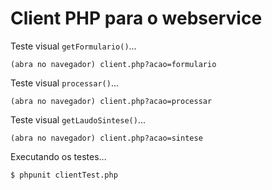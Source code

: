 Client PHP para o webservice
===

Teste visual `getFormulario()`...

    (abra no navegador) client.php?acao=formulario

Teste visual `processar()`...

    (abra no navegador) client.php?acao=processar

Teste visual `getLaudoSintese()`...

    (abra no navegador) client.php?acao=sintese

Executando os testes...

    $ phpunit clientTest.php